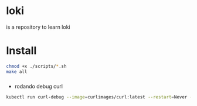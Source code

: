 # loki
is a repository to learn loki


# Install

 ```bash
chmod +x ./scripts/*.sh
make all
```


###
- rodando debug curl
 ```bash
kubectl run curl-debug --image=curlimages/curl:latest --restart=Never -i --tty -- sh
```
